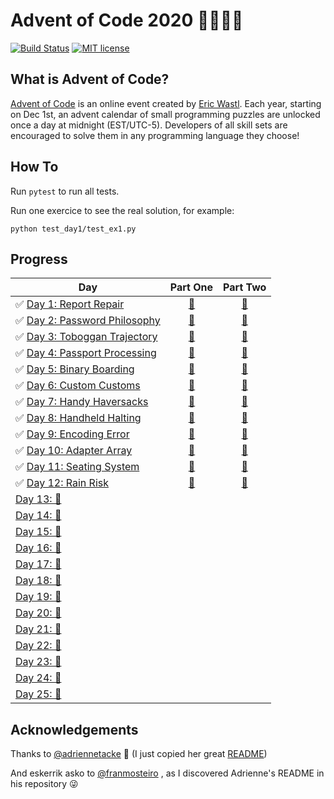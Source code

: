 # Advent of Code 2020 🎄👨‍💻🎄

[![Build Status](https://github.com/anxodio/aoc2020/workflows/build/badge.svg)](https://github.com/anxodio/aoc2020/actions)
[![MIT license](https://img.shields.io/badge/License-MIT-blue.svg)](https://opensource.org/licenses/MIT)

## What is Advent of Code?

[Advent of Code](http://adventofcode.com) is an online event created by [Eric Wastl](https://twitter.com/ericwastl). Each year, starting on Dec 1st, an advent calendar of small programming puzzles are unlocked once a day at midnight (EST/UTC-5). Developers of all skill sets are encouraged to solve them in any programming language they choose!

## How To

Run `pytest` to run all tests.

Run one exercice to see the real solution, for example:

```
python test_day1/test_ex1.py
```

## Progress

| Day                                                                                                  |                                  Part One                                  |                                  Part Two                                  |
| ---------------------------------------------------------------------------------------------------- | :------------------------------------------------------------------------: | :------------------------------------------------------------------------: |
| ✅ [Day 1: Report Repair](https://github.com/anxodio/aoc2020/tree/main/test_day1/exercise.txt)       |  [🌟](https://github.com/anxodio/aoc2020/tree/main/test_day1/test_ex1.py)  |  [🌟](https://github.com/anxodio/aoc2020/tree/main/test_day1/test_ex2.py)  |
| ✅ [Day 2: Password Philosophy](https://github.com/anxodio/aoc2020/tree/main/test_day2/exercise.txt) |  [🌟](https://github.com/anxodio/aoc2020/tree/main/test_day2/test_ex3.py)  |  [🌟](https://github.com/anxodio/aoc2020/tree/main/test_day2/test_ex4.py)  |
| ✅ [Day 3: Toboggan Trajectory](https://github.com/anxodio/aoc2020/tree/main/test_day3/exercise.txt) |  [🌟](https://github.com/anxodio/aoc2020/tree/main/test_day3/test_ex5.py)  |  [🌟](https://github.com/anxodio/aoc2020/tree/main/test_day3/test_ex6.py)  |
| ✅ [Day 4: Passport Processing](https://github.com/anxodio/aoc2020/tree/main/test_day4/exercise.txt) |  [🌟](https://github.com/anxodio/aoc2020/tree/main/test_day4/test_ex7.py)  |  [🌟](https://github.com/anxodio/aoc2020/tree/main/test_day4/test_ex8.py)  |
| ✅ [Day 5: Binary Boarding](https://github.com/anxodio/aoc2020/tree/main/test_day5/exercise.txt)     |  [🌟](https://github.com/anxodio/aoc2020/tree/main/test_day5/test_ex9.py)  | [🌟](https://github.com/anxodio/aoc2020/tree/main/test_day5/test_ex10.py)  |
| ✅ [Day 6: Custom Customs](https://github.com/anxodio/aoc2020/tree/main/test_day6/exercise.txt)      | [🌟](https://github.com/anxodio/aoc2020/tree/main/test_day6/test_ex11.py)  | [🌟](https://github.com/anxodio/aoc2020/tree/main/test_day6/test_ex12.py)  |
| ✅ [Day 7: Handy Haversacks](https://github.com/anxodio/aoc2020/tree/main/test_day7/exercise.txt)    | [🌟](https://github.com/anxodio/aoc2020/tree/main/test_day7/test_ex13.py)  | [🌟](https://github.com/anxodio/aoc2020/tree/main/test_day7/test_ex14.py)  |
| ✅ [Day 8: Handheld Halting](https://github.com/anxodio/aoc2020/tree/main/test_day8/exercise.txt)    | [🌟](https://github.com/anxodio/aoc2020/tree/main/test_day8/test_ex15.py)  | [🌟](https://github.com/anxodio/aoc2020/tree/main/test_day8/test_ex16.py)  |
| ✅ [Day 9: Encoding Error](https://github.com/anxodio/aoc2020/tree/main/test_day9/exercise.txt)      | [🌟](https://github.com/anxodio/aoc2020/tree/main/test_day9/test_ex17.py)  | [🌟](https://github.com/anxodio/aoc2020/tree/main/test_day9/test_ex18.py)  |
| ✅ [Day 10: Adapter Array](https://github.com/anxodio/aoc2020/tree/main/test_day10/exercise.txt)     | [🌟](https://github.com/anxodio/aoc2020/tree/main/test_day10/test_ex19.py) | [🌟](https://github.com/anxodio/aoc2020/tree/main/test_day10/test_ex20.py) |
| ✅ [Day 11: Seating System](https://github.com/anxodio/aoc2020/tree/main/test_day11/exercise.txt)    | [🌟](https://github.com/anxodio/aoc2020/tree/main/test_day11/test_ex21.py) | [🌟](https://github.com/anxodio/aoc2020/tree/main/test_day11/test_ex22.py) |
| ✅ [Day 12: Rain Risk](https://github.com/anxodio/aoc2020/tree/main/test_day12/exercise.txt)         | [🌟](https://github.com/anxodio/aoc2020/tree/main/test_day12/test_ex23.py) | [🌟](https://github.com/anxodio/aoc2020/tree/main/test_day12/test_ex24.py) |
| [Day 13: 🚧 ]()                                                                                      |                                                                            |                                                                            |
| [Day 14: 🚧 ]()                                                                                      |                                                                            |                                                                            |
| [Day 15: 🚧 ]()                                                                                      |                                                                            |                                                                            |
| [Day 16: 🚧 ]()                                                                                      |                                                                            |                                                                            |
| [Day 17: 🚧 ]()                                                                                      |                                                                            |                                                                            |
| [Day 18: 🚧 ]()                                                                                      |                                                                            |                                                                            |
| [Day 19: 🚧 ]()                                                                                      |                                                                            |                                                                            |
| [Day 20: 🚧 ]()                                                                                      |                                                                            |                                                                            |
| [Day 21: 🚧 ]()                                                                                      |                                                                            |                                                                            |
| [Day 22: 🚧 ]()                                                                                      |                                                                            |                                                                            |
| [Day 23: 🚧 ]()                                                                                      |                                                                            |                                                                            |
| [Day 24: 🚧 ]()                                                                                      |                                                                            |                                                                            |
| [Day 25: 🚧 ]()                                                                                      |                                                                            |                                                                            |

## Acknowledgements

Thanks to [@adriennetacke](https://github.com/adriennetacke) 🙌 (I just copied her great [README](https://github.com/adriennetacke/advent-of-code-2020/))

And eskerrik asko to [@franmosteiro](https://github.com/franmosteiro) , as I discovered Adrienne's README in his repository 😜
